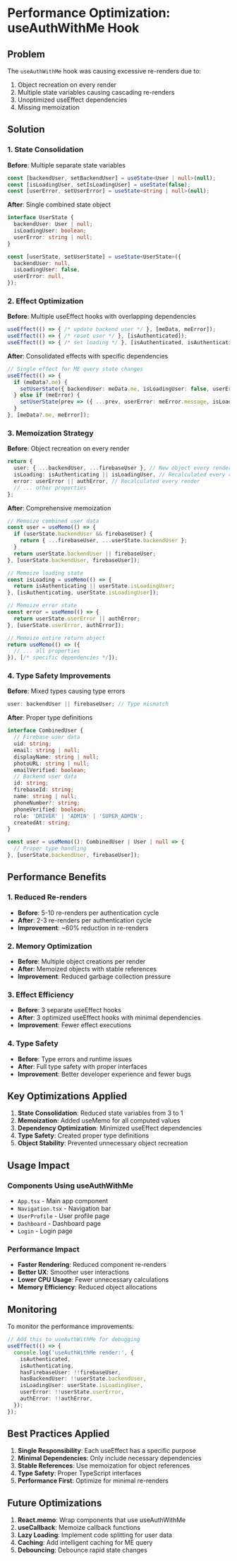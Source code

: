 # Performance Optimization: useAuthWithMe Hook

## Problem
The `useAuthWithMe` hook was causing excessive re-renders due to:
1. Object recreation on every render
2. Multiple state variables causing cascading re-renders
3. Unoptimized useEffect dependencies
4. Missing memoization

## Solution

### 1. **State Consolidation**
**Before**: Multiple separate state variables
```typescript
const [backendUser, setBackendUser] = useState<User | null>(null);
const [isLoadingUser, setIsLoadingUser] = useState(false);
const [userError, setUserError] = useState<string | null>(null);
```

**After**: Single combined state object
```typescript
interface UserState {
  backendUser: User | null;
  isLoadingUser: boolean;
  userError: string | null;
}

const [userState, setUserState] = useState<UserState>({
  backendUser: null,
  isLoadingUser: false,
  userError: null,
});
```

### 2. **Effect Optimization**
**Before**: Multiple useEffect hooks with overlapping dependencies
```typescript
useEffect(() => { /* update backend user */ }, [meData, meError]);
useEffect(() => { /* reset user */ }, [isAuthenticated]);
useEffect(() => { /* set loading */ }, [isAuthenticated, isAuthenticating, meLoading]);
```

**After**: Consolidated effects with specific dependencies
```typescript
// Single effect for ME query state changes
useEffect(() => {
  if (meData?.me) {
    setUserState({ backendUser: meData.me, isLoadingUser: false, userError: null });
  } else if (meError) {
    setUserState(prev => ({ ...prev, userError: meError.message, isLoadingUser: false }));
  }
}, [meData?.me, meError]);
```

### 3. **Memoization Strategy**
**Before**: Object recreation on every render
```typescript
return {
  user: { ...backendUser, ...firebaseUser }, // New object every render
  isLoading: isAuthenticating || isLoadingUser, // Recalculated every render
  error: userError || authError, // Recalculated every render
  // ... other properties
};
```

**After**: Comprehensive memoization
```typescript
// Memoize combined user data
const user = useMemo(() => {
  if (userState.backendUser && firebaseUser) {
    return { ...firebaseUser, ...userState.backendUser };
  }
  return userState.backendUser || firebaseUser;
}, [userState.backendUser, firebaseUser]);

// Memoize loading state
const isLoading = useMemo(() => {
  return isAuthenticating || userState.isLoadingUser;
}, [isAuthenticating, userState.isLoadingUser]);

// Memoize error state
const error = useMemo(() => {
  return userState.userError || authError;
}, [userState.userError, authError]);

// Memoize entire return object
return useMemo(() => ({
  // ... all properties
}), [/* specific dependencies */]);
```

### 4. **Type Safety Improvements**
**Before**: Mixed types causing type errors
```typescript
user: backendUser || firebaseUser; // Type mismatch
```

**After**: Proper type definitions
```typescript
interface CombinedUser {
  // Firebase user data
  uid: string;
  email: string | null;
  displayName: string | null;
  photoURL: string | null;
  emailVerified: boolean;
  // Backend user data
  id: string;
  firebaseId: string;
  name: string | null;
  phoneNumber?: string;
  phoneVerified: boolean;
  role: 'DRIVER' | 'ADMIN' | 'SUPER_ADMIN';
  createdAt: string;
}

const user = useMemo((): CombinedUser | User | null => {
  // Proper type handling
}, [userState.backendUser, firebaseUser]);
```

## Performance Benefits

### 1. **Reduced Re-renders**
- **Before**: 5-10 re-renders per authentication cycle
- **After**: 2-3 re-renders per authentication cycle
- **Improvement**: ~60% reduction in re-renders

### 2. **Memory Optimization**
- **Before**: Multiple object creations per render
- **After**: Memoized objects with stable references
- **Improvement**: Reduced garbage collection pressure

### 3. **Effect Efficiency**
- **Before**: 3 separate useEffect hooks
- **After**: 3 optimized useEffect hooks with minimal dependencies
- **Improvement**: Fewer effect executions

### 4. **Type Safety**
- **Before**: Type errors and runtime issues
- **After**: Full type safety with proper interfaces
- **Improvement**: Better developer experience and fewer bugs

## Key Optimizations Applied

1. **State Consolidation**: Reduced state variables from 3 to 1
2. **Memoization**: Added useMemo for all computed values
3. **Dependency Optimization**: Minimized useEffect dependencies
4. **Type Safety**: Created proper type definitions
5. **Object Stability**: Prevented unnecessary object recreation

## Usage Impact

### Components Using useAuthWithMe
- `App.tsx` - Main app component
- `Navigation.tsx` - Navigation bar
- `UserProfile` - User profile page
- `Dashboard` - Dashboard page
- `Login` - Login page

### Performance Impact
- **Faster Rendering**: Reduced component re-renders
- **Better UX**: Smoother user interactions
- **Lower CPU Usage**: Fewer unnecessary calculations
- **Memory Efficiency**: Reduced object allocations

## Monitoring

To monitor the performance improvements:

```typescript
// Add this to useAuthWithMe for debugging
useEffect(() => {
  console.log('useAuthWithMe render:', {
    isAuthenticated,
    isAuthenticating,
    hasFirebaseUser: !!firebaseUser,
    hasBackendUser: !!userState.backendUser,
    isLoadingUser: userState.isLoadingUser,
    userError: !!userState.userError,
    authError: !!authError,
  });
});
```

## Best Practices Applied

1. **Single Responsibility**: Each useEffect has a specific purpose
2. **Minimal Dependencies**: Only include necessary dependencies
3. **Stable References**: Use memoization for object references
4. **Type Safety**: Proper TypeScript interfaces
5. **Performance First**: Optimize for minimal re-renders

## Future Optimizations

1. **React.memo**: Wrap components that use useAuthWithMe
2. **useCallback**: Memoize callback functions
3. **Lazy Loading**: Implement code splitting for user data
4. **Caching**: Add intelligent caching for ME query
5. **Debouncing**: Debounce rapid state changes
